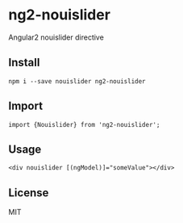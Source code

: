 # ng2-nouislider

Angular2 nouislider directive

## Install

    npm i --save nouislider ng2-nouislider

## Import

    import {Nouislider} from 'ng2-nouislider';

## Usage

    <div nouislider [(ngModel)]="someValue"></div>
    
## License

MIT
